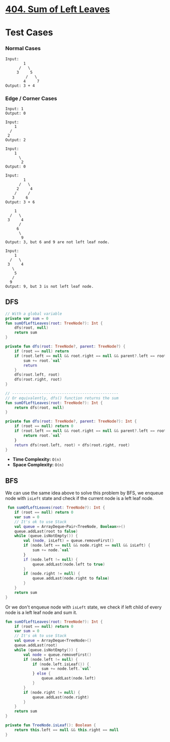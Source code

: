 # [404. Sum of Left Leaves](https://leetcode.com/problems/sum-of-left-leaves/description/)

# Test Cases
### Normal Cases
```
Input: 
        1
      /   \
     3     5
         /   \
        4     7
Output: 3 + 4
```
### Edge / Corner Cases
```
Input: 1
Output: 0

Input: 
    1
  /   
 2
Output: 2

Input:
    1 
      \
       2
Output: 0

Input:
        1
      /   \
     2     4
    /     / 
   3     6
Output: 3 + 6

    1
  /   \
 3     4
      / 
     6
      \ 
       9
Output: 3, but 6 and 9 are not left leaf node.

Input:
    1
  /   \
 3     4
   \
    5
   /
  9
Output: 9, but 3 is not left leaf node.
```

## DFS
```kotlin
// With a global variable
private var sum = 0
fun sumOfLeftLeaves(root: TreeNode?): Int {
    dfs(root, null)
    return sum
}

private fun dfs(root: TreeNode?, parent: TreeNode?) {
    if (root == null) return
    if (root.left == null && root.right == null && parent?.left == root) {
        sum += root.`val`
        return
    }
    dfs(root.left, root)
    dfs(root.right, root)
}

// -----------------------------------------------
// Or equivalently, dfs() function returns the sum
fun sumOfLeftLeaves(root: TreeNode?): Int {
    return dfs(root, null)
}

private fun dfs(root: TreeNode?, parent: TreeNode?): Int {
    if (root == null) return 0
    if (root.left == null && root.right == null && parent?.left == root) {
        return root.`val`
    }
    return dfs(root.left, root) + dfs(root.right, root)
}
```

* **Time Complexity:** `O(n)`
* **Space Complexity:** `O(n)`

## BFS
We can use the same idea above to solve this problem by BFS, we enqueue node with `isLeft` state and check if the current node is a left leaf node.

```kotlin
 fun sumOfLeftLeaves(root: TreeNode?): Int {
    if (root == null) return 0
    var sum = 0
    // It's ok to use Stack
    val queue = ArrayDeque<Pair<TreeNode, Boolean>>() 
    queue.addLast(root to false)
    while (queue.isNotEmpty()) {
        val (node, isLeft) = queue.removeFirst()
        if (node.left == null && node.right == null && isLeft) {
            sum += node.`val`
        }
        if (node.left != null) {
            queue.addLast(node.left to true)
        }
        if (node.right != null) {
            queue.addLast(node.right to false)
        }
    }
    return sum
}
```

Or we don't enqueue node with `isLeft` state, we check if left child of every node is a left leaf node and sum it.

```kotlin
fun sumOfLeftLeaves(root: TreeNode?): Int {
    if (root == null) return 0
    var sum = 0
    // It's ok to use Stack
    val queue = ArrayDeque<TreeNode>() 
    queue.addLast(root)
    while (queue.isNotEmpty()) {
        val node = queue.removeFirst()
        if (node.left != null) {
            if (node.left.isLeaf()) {
                sum += node.left.`val`
            } else {
                queue.addLast(node.left)
            }
        }
        if (node.right != null) {
            queue.addLast(node.right)
        }
    }
    return sum
}

private fun TreeNode.isLeaf(): Boolean {
    return this.left == null && this.right == null
}
```
